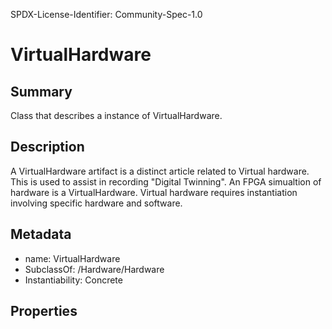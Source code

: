 SPDX-License-Identifier: Community-Spec-1.0

# VirtualHardware

## Summary
Class that describes a instance of VirtualHardware.

## Description
A VirtualHardware artifact is a distinct article related to Virtual hardware. 
This is used to assist in recording "Digital Twinning".
An FPGA simualtion of hardware is a VirtualHardware. 
Virtual hardware requires instantiation involving specific hardware and software. 

## Metadata
- name: VirtualHardware
- SubclassOf: /Hardware/Hardware
- Instantiability: Concrete

## Properties

